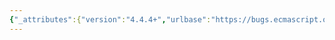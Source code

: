 ```yaml
---
{"_attributes":{"version":"4.4.4+","urlbase":"https://bugs.ecmascript.org/","maintainer":"dherman@mozilla.com"},"bug":{"bug_id":2476,"creation_ts":"2014-01-28 07:38:00 -0800","short_desc":"9.2.13 CloneMethod: CloneMethod should also copy properties to the new function","delta_ts":"2014-04-06 11:29:58 -0700","product":"Draft for 6th Edition","component":"technical issue","version":"Rev 22: January 20, 2014 Draft","rep_platform":"All","op_sys":"All","bug_status":"RESOLVED","resolution":"FIXED","priority":"Normal","bug_severity":"normal","everconfirmed":true,"reporter":{"uid":"andrebargull","name":"André Bargull"},"assigned_to":{"uid":"allen","name":"Allen Wirfs-Brock"},"long_desc":[{"commentid":7141,"comment_count":0,"who":{"uid":"andrebargull","name":"André Bargull"},"bug_when":"2014-01-28 07:38:47 -0800","thetext":"9.2.13  CloneMethod(function, newHome, newName):\n\nStep 4 only copies the internal slots and internal methods to the new function object, but properties are currently not defined as an internal slot, so it should be made more explicit that the new function also receives the properties from the original function. \n\nOr alternatively 9.1 needs to be changed to define properties as an internal slot."},{"commentid":7149,"comment_count":1,"who":{"uid":"allen","name":"Allen Wirfs-Brock"},"bug_when":"2014-01-28 08:24:15 -0800","thetext":"toMethod intentionally does not copy properties.  It is intended to be a primitive building block and that an additional function layer would deal with copying properties.\n\nThe main concern is that properties may themselves be functions with super bindings and hence the cloning/copying needs to be recursively applied.\n\nWe'll discuss this further at the Jan. 2014 TC39 meeting."},{"commentid":7150,"comment_count":2,"who":{"uid":"andrebargull","name":"André Bargull"},"bug_when":"2014-01-28 08:27:19 -0800","thetext":"If properties should not copied, there still needs to be some additional code to call 9.2.8 AddRestrictedFunctionProperties() to prevent .caller and .arguments access for strict functions. And most importantly the value of the [[Extensible]] internal slot must not be copied over the new function object."},{"commentid":7305,"comment_count":3,"who":{"uid":"allen","name":"Allen Wirfs-Brock"},"bug_when":"2014-02-14 12:21:20 -0800","thetext":"fixed in rev23 editor's draft\n\nSpecified that it must work for exotic built-in functions\nset [[Extensible]] true\nAdds restricted properties for Strict functions."},{"commentid":7539,"comment_count":4,"who":{"uid":"allen","name":"Allen Wirfs-Brock"},"bug_when":"2014-04-06 11:29:58 -0700","thetext":"fixed in rev23 draft"}]}}
---
```

